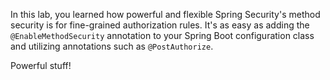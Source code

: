In this lab, you learned how powerful and flexible Spring Security's method security is for fine-grained authorization rules. It's as easy as adding the `@EnableMethodSecurity` annotation to your Spring Boot configuration class and utilizing annotations such as `@PostAuthorize`.

Powerful stuff!
